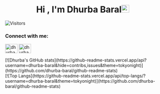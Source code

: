<h1 align="center">Hi , I'm Dhurba Baral<img src="https://media.giphy.com/media/hvRJCLFzcasrR4ia7z/giphy.gif" width="25px"></h1>

![Visitors](https://visitor-badge.glitch.me/badge?page_id=dhurba-baral.dhurba-baral&left_color=gray&right_color=blue)
<h3 align="left">Connect with me:</h3>
<p align="left">
<a href="https://linkedin.com/in/dhurba-baral" target="blank"><img align="center" src="https://raw.githubusercontent.com/rahuldkjain/github-profile-readme-generator/master/src/images/icons/Social/linked-in-alt.svg" alt="dhurbabaral" height="30" width="40" /></a>
<a href="https://twitter.com/dhurbaBaral_" target="blank"><img align="center" src="https://raw.githubusercontent.com/rahuldkjain/github-profile-readme-generator/master/src/images/icons/Social/twitter.svg" alt="dhurbabaral" height="30" width="40" /></a>
</p>
[![Dhurba's GitHub stats](https://github-readme-stats.vercel.app/api?username=dhurba-baral&hide=contribs,issues&theme=tokyonight)](https://github.com/dhurba-baral/github-readme-stats)
<br>
[![Top Langs](https://github-readme-stats.vercel.app/api/top-langs/?username=dhurba-baral&theme=tokyonight)](https://github.com/dhurba-baral/github-readme-stats)
